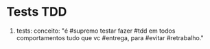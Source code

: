 # Tests TDD

1. tests:
  conceito: "é #supremo testar fazer #tdd em todos comportamentos tudo que vc #entrega, para #evitar #retrabalho."